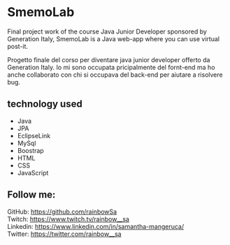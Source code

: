# SmemoLab
Final project work of the course Java Junior Developer sponsored by Generation Italy, SmemoLab is a Java web-app where you can use virtual post-it.

Progetto finale del corso per diventare java junior developer offerto da Generation Italy. Io mi sono occupata pricipalmente del fornt-end ma ho anche collaborato con chi si occupava del back-end per aiutare a risolvere bug.

## technology used
- Java
- JPA
- EclipseLink
- MySql
- Boostrap
- HTML
- CSS
- JavaScript

## Follow me:<br>
GitHub: https://github.com/rainbowSa<br>
Twitch: https://www.twitch.tv/rainbow__sa<br>
Linkedin: https://www.linkedin.com/in/samantha-mangeruca/<br>
Twitter: https://twitter.com/rainbow__sa
